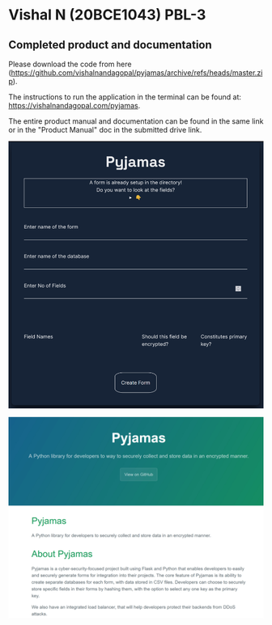 # Vishal N (20BCE1043) PBL-3

## Completed product and documentation

Please download the code from here (https://github.com/vishalnandagopal/pyjamas/archive/refs/heads/master.zip).

The instructions to run the application in the terminal can be found at: https://vishalnandagopal.com/pyjamas.

The entire product manual and documentation can be found in the same link or in the "Product Manual" doc in the submitted drive link.

![Config website](./images/config%20website.jpg)

![Documentation website](./images/documentation%20screenshot.jpg)
